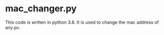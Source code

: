 # mac_changer.py
This code is written in python 3.8. It is used to change the mac address of any pc.
